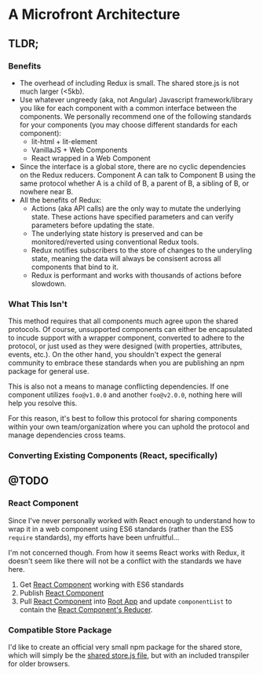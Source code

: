 # A Microfront Architecture

## TLDR;


### Benefits

* The overhead of including Redux is small. The shared store.js is not much larger (<5kb).
* Use whatever ungreedy (aka, not Angular) Javascript framework/library you like for each component
with a common interface between the components. We personally recommend one of the following 
standards for your components (you may choose different standards for each component):
    * lit-html + lit-element
    * VanillaJS + Web Components
    * React wrapped in a Web Component
* Since the interface is a global store, there are no cyclic dependencies on the Redux reducers.
Component A can talk to Component B using the same protocol whether A is a child of B, a parent of
B, a sibling of B, or nowhere near B.
* All the benefits of Redux:
    * Actions (aka API calls) are the only way to mutate the underlying state.  These actions have
    specified parameters and can verify parameters before updating the state.
    * The underlying state history is preserved and can be monitored/reverted using conventional 
    Redux tools.
    * Redux notifies subscribers to the store of changes to the underyling state, meaning the data
    will always be consisent across all components that bind to it.
    * Redux is performant and works with thousands of actions before slowdown.

### What This Isn't

This method requires that all components much agree upon the shared protocols. Of course, 
unsupported components can either be encapsulated to incude support with a wrapper component, 
converted to adhere to the protocol, or just used as they were designed (with properties, 
attributes, events, etc.).  On the other hand, you shouldn't expect the general community to embrace
these standards when you are publishing an npm package for general use.

This is also not a means to manage conflicting dependencies.  If one component utilizes `foo@v1.0.0`
and another `foo@v2.0.0`, nothing here will help you resolve this.

For this reason, it's best to follow this protocol for sharing components within your own 
team/organization where you can uphold the protocol and manage dependencies cross teams.

### Converting Existing Components (React, specifically)

## @TODO

### React Component
Since I've never personally worked with React enough to understand how to wrap it in a web component
using ES6 standards (rather than the ES5 `require` standards), my efforts have been unfruitful...

I'm not concerned though.  From how it seems React works with Redux, it doesn't seem like there will
not be a conflict with the standards we have here.

1. Get [React Component](comp_react) working with ES6 standards
2. Publish [React Component](comp_react)
3. Pull [React Component](comp_react) into [Root App](root_reference) and update `componentList` to contain the [React Component's Reducer](comp_react/src/reducers/app.js).

### Compatible Store Package
I'd like to create an official very small npm package for the shared store, which will simply be
the [shared store.js file](store/src/store.js), but with an included transpiler for older browsers.
